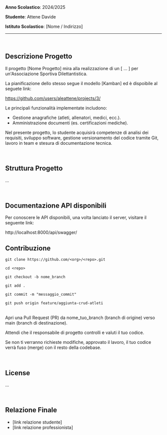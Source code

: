 **Anno Scolastico**: 2024/2025

**Studente**: Attene Davide

**Istituto Scolastico**: [Nome / Indirizzo]

<hr>
<br>

## Descrizione Progetto

Il progetto [Nome Progetto] mira alla realizzazione di un [ ... ] per un'Associazione Sportiva Dilettantistica. 

La pianificazione dello stesso segue il modello [Kamban] ed è dispoibile al seguete link:

https://github.com/users/aleattene/projects/3/

Le principali funzionalità implementate includono:

- Gestione anagrafiche (atleti, allenatori, medici, ecc.).
- Amministrazione documenti (es. certificazioni mediche).

Nel presente progetto, lo studente acquisirà competenze di analisi dei requisiti, sviluppo software, 
gestione versionamento del codice tramite Git, lavoro in team e stesura di documentazione tecnica.

<br>

## Struttura Progetto

...

<br>

## Documentazione API disponibili

Per conoscere le API disponibili, una volta lanciato il server, visitare il seguente link: 

http://localhost:8000/api/swagger/



## Contribuzione

```
git clone https://github.com/<org>/<repo>.git
```

```
cd <repo>
```

```
git checkout -b nome_branch
```

```
git add .
```

```
git commit -m "messaggio_commit"
```

```
git push origin feature/aggiunta-crud-atleti
```
<br>
Apri una Pull Request (PR) da nome_tuo_branch (branch di origine) verso main (branch di destinazione).

Attendi che il responsabile di progetto controlli e valuti il tuo codice. 

Se non ti verranno richieste modifiche, approvato il lavoro, il tuo codice verrà fuso (merge) con il resto della codebase.

<br>

## License

...

<br>

## Relazione Finale

- [link relazione studente]
- [link relazione professionista]
